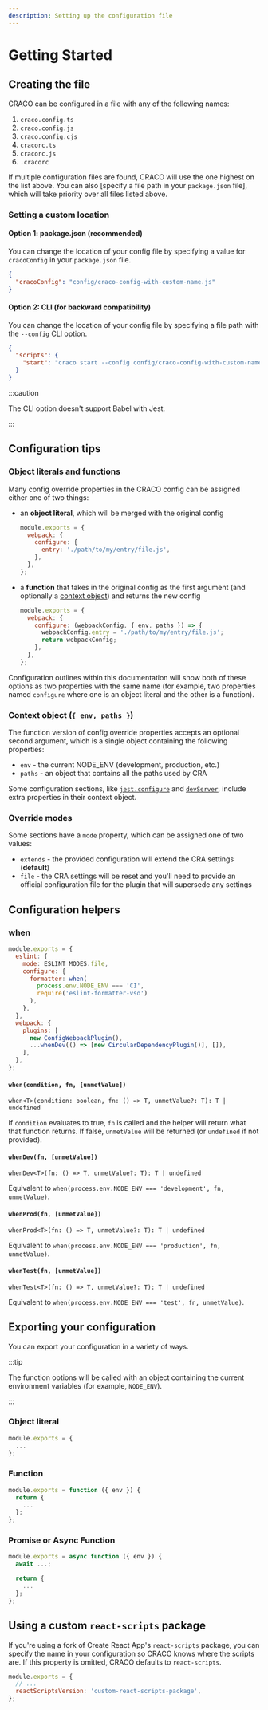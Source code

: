 ```yaml
---
description: Setting up the configuration file
---
```


# Getting Started

## Creating the file

CRACO can be configured in a file with any of the following names:

1. `craco.config.ts`
2. `craco.config.js`
3. `craco.config.cjs`
4. `cracorc.ts`
5. `cracorc.js`
6. `.cracorc`

If multiple configuration files are found, CRACO will use the one highest on the list above. You can also [specify a file path in your `package.json` file], which will take priority over all files listed above.

### Setting a custom location

#### Option 1: package.json (recommended)

You can change the location of your config file by specifying a value for `cracoConfig` in your `package.json` file.

```json title="package.json"
{
  "cracoConfig": "config/craco-config-with-custom-name.js"
}
```

#### Option 2: CLI (for backward compatibility)

You can change the location of your config file by specifying a file path with the `--config` CLI option.

```json title="package.json"
{
  "scripts": {
    "start": "craco start --config config/craco-config-with-custom-name.js"
  }
}
```

:::caution

The CLI option doesn't support Babel with Jest.

:::

## Configuration tips

### Object literals and functions

Many config override properties in the CRACO config can be assigned either one of two things:

- an **object literal**, which will be merged with the original config

  ```js title="craco.config.js (example)"
  module.exports = {
    webpack: {
      configure: {
        entry: './path/to/my/entry/file.js',
      },
    },
  };
  ```

- a **function** that takes in the original config as the first argument (and optionally a [context object](#context-object--env-paths-)) and returns the new config

  ```js title="craco.config.js (example)"
  module.exports = {
    webpack: {
      configure: (webpackConfig, { env, paths }) => {
        webpackConfig.entry = './path/to/my/entry/file.js';
        return webpackConfig;
      },
    },
  };
  ```

Configuration outlines within this documentation will show both of these options as two properties with the same name (for example, two properties named `configure` where one is an object literal and the other is a function).

### Context object (`{ env, paths }`)

The function version of config override properties accepts an optional second argument, which is a single object containing the following properties:

- `env` - the current NODE_ENV (development, production, etc.)
- `paths` - an object that contains all the paths used by CRA

Some configuration sections, like [`jest.configure`](./jest.md#jestconfigure) and [`devServer`](./devserver.md#devserver-1), include extra properties in their context object.

### Override modes

Some sections have a `mode` property, which can be assigned one of two values:

- `extends` - the provided configuration will extend the CRA settings (**default**)
- `file` - the CRA settings will be reset and you'll need to provide an official configuration file for the plugin that will supersede any settings

## Configuration helpers

### when

```js title="craco.config.js (example)"
module.exports = {
  eslint: {
    mode: ESLINT_MODES.file,
    configure: {
      formatter: when(
        process.env.NODE_ENV === 'CI',
        require('eslint-formatter-vso')
      ),
    },
  },
  webpack: {
    plugins: [
      new ConfigWebpackPlugin(),
      ...whenDev(() => [new CircularDependencyPlugin()], []),
    ],
  },
};
```

#### `when(condition, fn, [unmetValue])`

`when<T>(condition: boolean, fn: () => T, unmetValue?: T): T | undefined`

If `condition` evaluates to true, `fn` is called and the helper will return what that function returns. If false, `unmetValue` will be returned (or `undefined` if not provided).

#### `whenDev(fn, [unmetValue])`

`whenDev<T>(fn: () => T, unmetValue?: T): T | undefined`

Equivalent to `when(process.env.NODE_ENV === 'development', fn, unmetValue)`.

#### `whenProd(fn, [unmetValue])`

`whenProd<T>(fn: () => T, unmetValue?: T): T | undefined`

Equivalent to `when(process.env.NODE_ENV === 'production', fn, unmetValue)`.

#### `whenTest(fn, [unmetValue])`

`whenTest<T>(fn: () => T, unmetValue?: T): T | undefined`

Equivalent to `when(process.env.NODE_ENV === 'test', fn, unmetValue)`.

## Exporting your configuration

You can export your configuration in a variety of ways.

:::tip

The function options will be called with an object containing the current environment variables (for example, `NODE_ENV`).

:::

### Object literal

```js title="craco.config.js"
module.exports = {
  ...
};
```

### Function

```js title="craco.config.js"
module.exports = function ({ env }) {
  return {
    ...
  };
};
```

### Promise or Async Function

```js title="craco.config.js"
module.exports = async function ({ env }) {
  await ...;

  return {
    ...
  };
};
```

## Using a custom `react-scripts` package

If you're using a fork of Create React App's `react-scripts` package, you can specify the name in your configuration so CRACO knows where the scripts are. If this property is omitted, CRACO defaults to `react-scripts`.

```js title="craco.config.js"
module.exports = {
  // ...
  reactScriptsVersion: 'custom-react-scripts-package',
};
```
